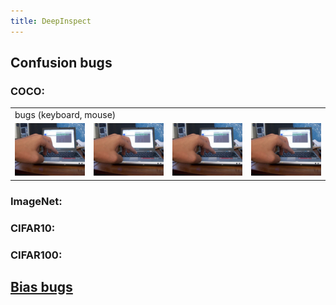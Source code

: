 ```yaml
---
title: DeepInspect
---
```


## Confusion bugs
### COCO:

 <table>
  <tr>
    <td colspan="4">bugs (keyboard, mouse)</td>
  </tr>
  <tr>
    <td><img src="./confusion_bugs/coco/COCO_val2014_000000049258.jpg" width="300"></td> 
    <td><img src="./confusion_bugs/coco/COCO_val2014_000000049258.jpg" width="300"></td>
    <td><img src="./confusion_bugs/coco/COCO_val2014_000000049258.jpg" width="300"></td>
    <td><img src="./confusion_bugs/coco/COCO_val2014_000000049258.jpg" width="300"></td>
  </tr>
  
</table>

### ImageNet:

### CIFAR10:

### CIFAR100:
## [Bias bugs](/README.md)
